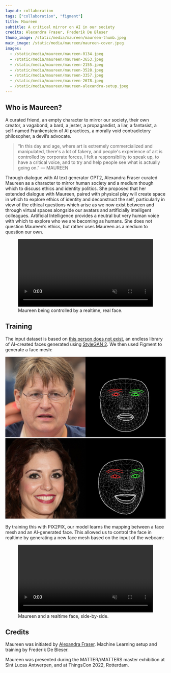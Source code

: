```yaml
---
layout: collaboration
tags: ["collaboration", "figment"]
title: Maureen
subtitle: A critical mirror on AI in our society
credits: Alexandra Fraser, Frederik De Bleser
thumb_image: /static/media/maureen/maureen-thumb.jpeg
main_image: /static/media/maureen/maureen-cover.jpeg
images:
  - /static/media/maureen/maureen-0134.jpeg
  - /static/media/maureen/maureen-3653.jpeg
  - /static/media/maureen/maureen-2155.jpeg
  - /static/media/maureen/maureen-3528.jpeg
  - /static/media/maureen/maureen-3357.jpeg
  - /static/media/maureen/maureen-2678.jpeg
  - /static/media/maureen/maureen-alexandra-setup.jpeg
---
```


## Who is Maureen?

A curated friend, an empty character to mirror our society, their own creator, a vagabond, a bard, a jester, a propagandist, a liar, a fantasist, a self-named Frankenstein of AI practices, a morally void contradictory philosopher, a devil’s advocate.

> “In this day and age, where art is extremely commercialized and manipulated, there's a lot of fakery, and people's experience of art is controlled by corporate forces, I felt a responsibility to speak up, to have a critical voice, and to try and help people see what is actually going on.” — MAUREEN

Through dialogue with AI text generator GPT2, Alexandra Fraser curated Maureen as a character to mirror human society and a medium though which to discuss ethics and identity politics. She proposed that her extended dialogue with Maureen, paired with physical play will create space in which to explore ethics of identity and deconstruct the self, particularly in view of the ethical questions which arise as we now exist between and through virtual spaces alongside our avatars and artificially intelligent colleagues. Artificial Intelligence provides a neutral but very human voice with which to explore who we are becoming as humans. She does not question Maureen’s ethics, but rather uses Maureen as a medium to question our own.

<figure>
<video loop autoplay muted playsinline src="https://tag-site.s3-eu-central-1.amazonaws.com/maureen/maureen-1.mp4" width="100%"></video>
<figcaption>Maureen being controlled by a realtime, real face.</figcaption></figure>

## Training

The input dataset is based on [this person does not exist](https://thispersondoesnotexist.com/), an endless library of AI-created faces generated using [StyleGAN 2](https://arxiv.org/abs/1912.04958). We then used Figment to generate a face mesh:

<img src="/static/media/maureen/maureen-training-1.jpeg" alt="A virtual face and a mesh of the same face">
<img src="/static/media/maureen/maureen-training-2.jpeg" alt="A virtual face and a mesh of the same face">

By training this with PIX2PIX, our model learns the mapping between a face mesh and an AI-generated face. This allowed us to control the face in realtime by generating a new face mesh based on the input of the webcam:

<figure>
<video loop autoplay muted playsinline src="https://tag-site.s3-eu-central-1.amazonaws.com/maureen/maureen-2.mp4" width="100%"></video>
<figcaption>Maureen and a realtime face, side-by-side.</figcaption></figure>

## Credits

Maureen was initiated by [Alexandra Fraser](https://www.instagram.com/alexandra_fraser_art/). Machine Learning setup and training by Frederik De Bleser.

Maureen was presented during the MATTER//MATTERS master exhibition at Sint Lucas Antwerpen, and at ThingsCon 2022, Rotterdam.
